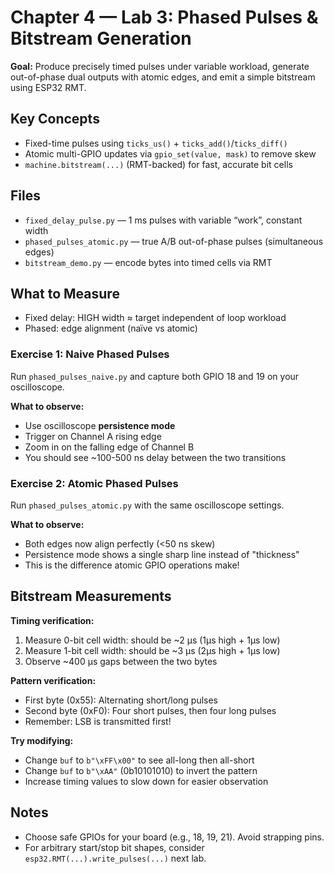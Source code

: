 # Chapter 4 — Lab 3: Phased Pulses & Bitstream Generation

**Goal:** Produce precisely timed pulses under variable workload, generate out-of-phase dual outputs with atomic edges, and emit a simple bitstream using ESP32 RMT.

## Key Concepts
- Fixed-time pulses using `ticks_us()` + `ticks_add()`/`ticks_diff()`
- Atomic multi-GPIO updates via `gpio_set(value, mask)` to remove skew
- `machine.bitstream(...)` (RMT-backed) for fast, accurate bit cells

## Files
- `fixed_delay_pulse.py` — 1 ms pulses with variable “work”, constant width
- `phased_pulses_atomic.py` — true A/B out-of-phase pulses (simultaneous edges)
- `bitstream_demo.py` — encode bytes into timed cells via RMT

## What to Measure
- Fixed delay: HIGH width ≈ target independent of loop workload
- Phased: edge alignment (naïve vs atomic)

### Exercise 1: Naive Phased Pulses
Run `phased_pulses_naive.py` and capture both GPIO 18 and 19 on your oscilloscope.

**What to observe:**
- Use oscilloscope **persistence mode**
- Trigger on Channel A rising edge
- Zoom in on the falling edge of Channel B
- You should see ~100-500 ns delay between the two transitions

### Exercise 2: Atomic Phased Pulses  
Run `phased_pulses_atomic.py` with the same oscilloscope settings.

**What to observe:**
- Both edges now align perfectly (<50 ns skew)
- Persistence mode shows a single sharp line instead of "thickness"
- This is the difference atomic GPIO operations make!

## Bitstream Measurements

**Timing verification:**
1. Measure 0-bit cell width: should be ~2 µs (1µs high + 1µs low)
2. Measure 1-bit cell width: should be ~3 µs (2µs high + 1µs low)
3. Observe ~400 µs gaps between the two bytes

**Pattern verification:**
- First byte (0x55): Alternating short/long pulses
- Second byte (0xF0): Four short pulses, then four long pulses
- Remember: LSB is transmitted first!

**Try modifying:**
- Change `buf` to `b"\xFF\x00"` to see all-long then all-short
- Change `buf` to `b"\xAA"` (0b10101010) to invert the pattern
- Increase timing values to slow down for easier observation


## Notes
- Choose safe GPIOs for your board (e.g., 18, 19, 21). Avoid strapping pins.
- For arbitrary start/stop bit shapes, consider `esp32.RMT(...).write_pulses(...)` next lab.

